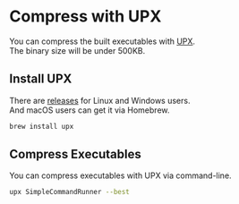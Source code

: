 # Compress with UPX

You can compress the built executables with [UPX](https://github.com/upx/upx).  
The binary size will be under 500KB.  

## Install UPX

There are [releases](https://github.com/upx/upx/releases) for Linux and Windows users.  
And macOS users can get it via Homebrew.  

```bash
brew install upx
```

## Compress Executables

You can compress executables with UPX via command-line.  

```bash
upx SimpleCommandRunner --best
```
